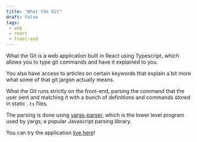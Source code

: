 ```yaml
---
title: "What the Git"
draft: false
tags: 
 - web
 - react
 - front-end
---
```

What the Git is a web application built in React using Typescript, which allows you to type git commands and have it explained to you. 

You also have access to articles on certain keywords that explain a bit more what some of that git jargon actually means.

What the Git runs strictly on the front-end, parsing the command that the user sent and matching it with a bunch of definitions and commands stored in static `.ts` files.

The parsing is done using [yargs-parser](https://github.com/yargs/yargs-parser), which is the lower level program used by yargs, a popular Javascript parsing library.

You can try the application [live here](https://wtg.nezia.dev)!
